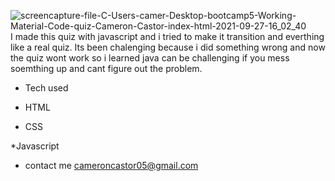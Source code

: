 ![screencapture-file-C-Users-camer-Desktop-bootcamp5-Working-Material-Code-quiz-Cameron-Castor-index-html-2021-09-27-16_02_40](https://user-images.githubusercontent.com/88913327/134991571-d33dc436-ac61-4795-861e-83f53777387e.png)
I made this quiz with javascript and i tried to make it transition and everthing like a real quiz. Its been chalenging because i did something wrong and now the quiz wont work so i learned java can be challenging if you mess soemthing up and cant figure out the problem.

* Tech used

* HTML

* CSS

*Javascript

* contact me
cameroncastor05@gmail.com
